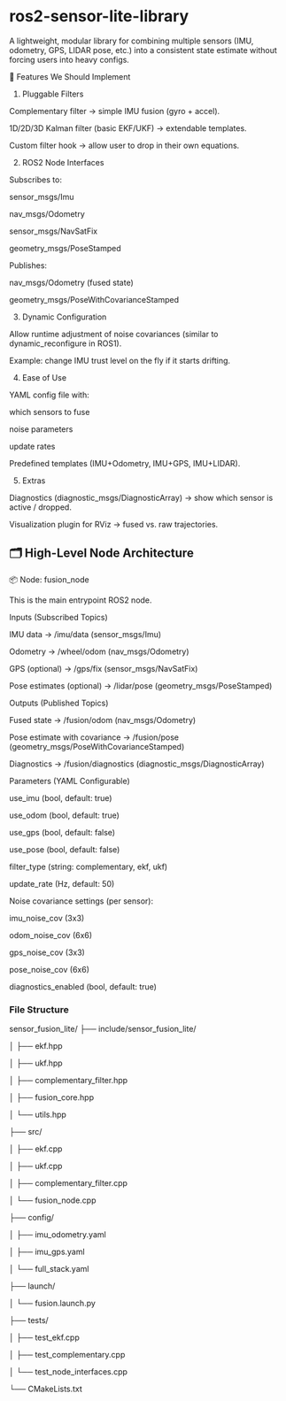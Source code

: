 # ros2-sensor-lite-library

A lightweight, modular library for combining multiple sensors (IMU, odometry, GPS, LIDAR pose, etc.) into a consistent state estimate without forcing users into heavy configs.

🔑 Features We Should Implement

1. Pluggable Filters

Complementary filter → simple IMU fusion (gyro + accel).

1D/2D/3D Kalman filter (basic EKF/UKF) → extendable templates.

Custom filter hook → allow user to drop in their own equations.

2. ROS2 Node Interfaces

Subscribes to:

sensor_msgs/Imu

nav_msgs/Odometry

sensor_msgs/NavSatFix

geometry_msgs/PoseStamped

Publishes:

nav_msgs/Odometry (fused state)

geometry_msgs/PoseWithCovarianceStamped

3. Dynamic Configuration

Allow runtime adjustment of noise covariances (similar to dynamic_reconfigure in ROS1).

Example: change IMU trust level on the fly if it starts drifting.

4. Ease of Use

YAML config file with:

which sensors to fuse

noise parameters

update rates

Predefined templates (IMU+Odometry, IMU+GPS, IMU+LIDAR).

5. Extras

Diagnostics (diagnostic_msgs/DiagnosticArray) → show which sensor is active / dropped.

Visualization plugin for RViz → fused vs. raw trajectories.

## 🗂 High-Level Node Architecture

📦 Node: fusion_node

This is the main entrypoint ROS2 node.

Inputs (Subscribed Topics)

IMU data → /imu/data (sensor_msgs/Imu)

Odometry → /wheel/odom (nav_msgs/Odometry)

GPS (optional) → /gps/fix (sensor_msgs/NavSatFix)

Pose estimates (optional) → /lidar/pose (geometry_msgs/PoseStamped)

Outputs (Published Topics)

Fused state → /fusion/odom (nav_msgs/Odometry)

Pose estimate with covariance → /fusion/pose (geometry_msgs/PoseWithCovarianceStamped)

Diagnostics → /fusion/diagnostics (diagnostic_msgs/DiagnosticArray)

Parameters (YAML Configurable)

use_imu (bool, default: true)

use_odom (bool, default: true)

use_gps (bool, default: false)

use_pose (bool, default: false)

filter_type (string: complementary, ekf, ukf)

update_rate (Hz, default: 50)

Noise covariance settings (per sensor):

imu_noise_cov (3x3)

odom_noise_cov (6x6)

gps_noise_cov (3x3)

pose_noise_cov (6x6)

diagnostics_enabled (bool, default: true)

### File Structure
sensor_fusion_lite/
├── include/sensor_fusion_lite/

│   ├── ekf.hpp

│   ├── ukf.hpp

│   ├── complementary_filter.hpp

│   ├── fusion_core.hpp

│   └── utils.hpp

├── src/

│   ├── ekf.cpp

│   ├── ukf.cpp

│   ├── complementary_filter.cpp

│   └── fusion_node.cpp

├── config/

│   ├── imu_odometry.yaml

│   ├── imu_gps.yaml

│   └── full_stack.yaml

├── launch/

│   └── fusion.launch.py

├── tests/

│   ├── test_ekf.cpp

│   ├── test_complementary.cpp

│   └── test_node_interfaces.cpp

└── CMakeLists.txt
